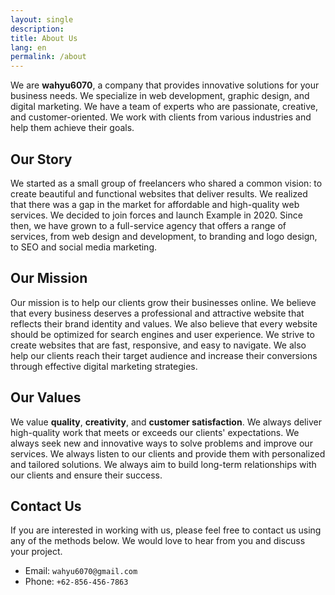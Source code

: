 ```yaml
---
layout: single
description: 
title: About Us
lang: en
permalink: /about
---
```




We are **wahyu6070**, a company that provides innovative solutions for your business needs. We specialize in web development, graphic design, and digital marketing. We have a team of experts who are passionate, creative, and customer-oriented. We work with clients from various industries and help them achieve their goals.

## Our Story

We started as a small group of freelancers who shared a common vision: to create beautiful and functional websites that deliver results. We realized that there was a gap in the market for affordable and high-quality web services. We decided to join forces and launch Example in 2020. Since then, we have grown to a full-service agency that offers a range of services, from web design and development, to branding and logo design, to SEO and social media marketing.

## Our Mission

Our mission is to help our clients grow their businesses online. We believe that every business deserves a professional and attractive website that reflects their brand identity and values. We also believe that every website should be optimized for search engines and user experience. We strive to create websites that are fast, responsive, and easy to navigate. We also help our clients reach their target audience and increase their conversions through effective digital marketing strategies.

## Our Values

We value **quality**, **creativity**, and **customer satisfaction**. We always deliver high-quality work that meets or exceeds our clients' expectations. We always seek new and innovative ways to solve problems and improve our services. We always listen to our clients and provide them with personalized and tailored solutions. We always aim to build long-term relationships with our clients and ensure their success.

## Contact Us

If you are interested in working with us, please feel free to contact us using any of the methods below. We would love to hear from you and discuss your project.

- Email: `wahyu6070@gmail.com`
- Phone: `+62-856-456-7863`
